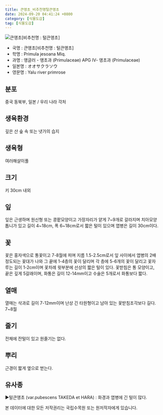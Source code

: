 ```yaml
---
title: 큰앵초_비추천명털큰앵초
date: 2024-09-20 04:41:24 +0800
category: [식물도감]
tag: [식물도감]
---
```




![큰앵초[비추천명 : 털큰앵초]](/fileUpload/plants/basic/Primulaceae/Primula/17000/1_th2.JPG)
- 국명 : 큰앵초[비추천명 : 털큰앵초]
- 학명 : Primula jesoana Miq.
- 과명 : 앵글러 - 앵초과 (Primulaceae) APG Ⅳ- 앵초과 (Primulaceae)
- 일본명 : オオサクラソウ
- 영문명 : Yalu river primrose


## 분포
중국 동북부, 일본 / 우리 나라 각처
## 생육환경
깊은 산 숲 속 또는 냇가의 습지
## 생육형
여러해살이풀 
## 크기
키 30cm 내외
## 잎
잎은 근생하며 원신형 또는 콩팥모양이고 가장자리가 얕게 7~9개로 갈라지며 치아모양톱니가 있고 길이 4~18cm, 폭 6~18cm로서 짧은 털이 있으며 엽병은 길이 30cm이다.
## 꽃
꽃은 홍자색으로 통꽃이고 7-8월에 피며 지름 1.5-2.5cm로서 잎 사이에서 엽병의 2배 정도되는 꽃대가 나와 그 끝에 1-4층의 꽃이 달리며 각 층에 5-6개의 꽃이 달리고 꽃자루는 길이 1-2cm이며 꽃차례 윗부분에 선상의 짧은 털이 있다. 꽃받침은 통 모양이고, 끝은 깊게 5갈래이며, 화통은 길이 12-14mm이고 수술은 5개로서 화통보다 짧다.
## 열매
열매는 삭과로 길이 7-12mm이며 난상 긴 타원형이고 남아 있는 꽃받침조각보다 길다. 7~8월
## 줄기
전체에 잔털이 있고 원줄기는 없다.
## 뿌리
근경이 짧게 옆으로 벋는다.
## 유사종
▶털큰앵초 (var.pubescens TAKEDA et HARA) : 화경과 엽병에 긴 털이 많다.






본 데이터에 대한 모든 저작권리는 국립수목원 또는 원저작자에게 있습니다.
